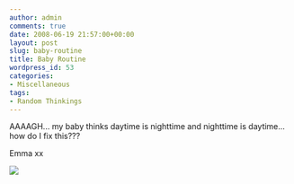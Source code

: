 ```yaml
---
author: admin
comments: true
date: 2008-06-19 21:57:00+00:00
layout: post
slug: baby-routine
title: Baby Routine
wordpress_id: 53
categories:
- Miscellaneous
tags:
- Random Thinkings
---
```


AAAAGH... my baby thinks daytime is nighttime and nighttime is daytime... how do I fix this???  
  
Emma xx

![](https://blogger.googleusercontent.com/tracker/251139911615938991-1323717893928739691?l=www.outmumbered.com)
